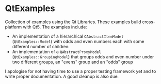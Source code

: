 # QtExamples
Collection of examples using the Qt Libraries. These examples build cross-platform with Qt5.
The examples include:
- An implementation of a hierarchical `QAbstractItemModel` (`QtExamples::Model`) with odds and even numbers each with some different number of children 
- An implementation of a `QAbstractProxyModel` (`QtExamples::GroupingModel`) that groups odds and even number under two different groups, an "evens" group and an "odds" group

I apologise for not having time to use a proper testing framework yet and to write proper documentation. A good cleanup is also due.
